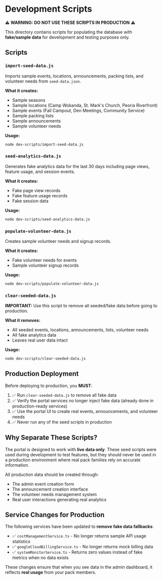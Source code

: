 # Development Scripts

⚠️ **WARNING: DO NOT USE THESE SCRIPTS IN PRODUCTION** ⚠️

This directory contains scripts for populating the database with **fake/sample data** for development and testing purposes only.

## Scripts

### `import-seed-data.js`
Imports sample events, locations, announcements, packing lists, and volunteer needs from `seed-data.json`.

**What it creates:**
- Sample seasons
- Sample locations (Camp Wokanda, St. Mark's Church, Peoria Riverfront)
- Sample events (Fall Campout, Den Meetings, Community Service)
- Sample packing lists
- Sample announcements
- Sample volunteer needs

**Usage:**
```bash
node dev-scripts/import-seed-data.js
```

### `seed-analytics-data.js`
Generates fake analytics data for the last 30 days including page views, feature usage, and session events.

**What it creates:**
- Fake page view records
- Fake feature usage records
- Fake session data

**Usage:**
```bash
node dev-scripts/seed-analytics-data.js
```

### `populate-volunteer-data.js`
Creates sample volunteer needs and signup records.

**What it creates:**
- Fake volunteer needs for events
- Sample volunteer signup records

**Usage:**
```bash
node dev-scripts/populate-volunteer-data.js
```

### `clear-seeded-data.js`
**IMPORTANT:** Use this script to remove all seeded/fake data before going to production.

**What it removes:**
- All seeded events, locations, announcements, lists, volunteer needs
- All fake analytics data
- Leaves real user data intact

**Usage:**
```bash
node dev-scripts/clear-seeded-data.js
```

## Production Deployment

Before deploying to production, you **MUST**:

1. ✅ Run `clear-seeded-data.js` to remove all fake data
2. ✅ Verify the portal services no longer inject fake data (already done in production-ready services)
3. ✅ Use the portal UI to create real events, announcements, and volunteer needs
4. ✅ Never run any of the seed scripts in production

## Why Separate These Scripts?

The portal is designed to work with **live data only**. These seed scripts were used during development to test features, but they should never be used in a production environment where real pack families rely on accurate information.

All production data should be created through:
- The admin event creation form
- The announcement creation interface
- The volunteer needs management system
- Real user interactions generating real analytics

## Service Changes for Production

The following services have been updated to **remove fake data fallbacks**:

- ✅ `costManagementService.ts` - No longer returns sample API usage statistics
- ✅ `googleCloudBillingService.ts` - No longer returns mock billing data
- ✅ `systemMonitorService.ts` - Returns zero values instead of fake metrics when no data exists

These changes ensure that when you see data in the admin dashboard, it reflects **real usage** from your pack members.

